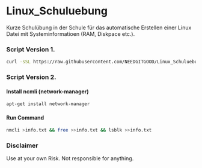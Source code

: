 # Linux_Schuluebung
Kurze Schulübung in der Schule für das automatische Erstellen einer Linux Datei mit Systeminformatioen (RAM, Diskpace etc.).

### Script Version 1.

````bash
curl -sSL https://raw.githubusercontent.com/NEEDGITGOOD/Linux_Schuluebung/main.sh | bash && cat info.txt
````

### Script Version 2.

#### Install ncmli (network-manager)

````bash
apt-get install network-manager
````

#### Run Command

````bash
nmcli >info.txt && free >>info.txt && lsblk >>info.txt
````

### Disclaimer

Use at your own Risk. Not responsible for anything.

